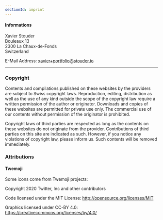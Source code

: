 ```yaml
---
sectionId: imprint
---
```


#### Informations

Xavier Stouder<br />
Bouleaux 13<br />
2300 La Chaux-de-Fonds<br />
Switzerland

E-Mail Address: <u>xavier+portfolio@stouder.io</u>

---
### Copyright

Contents and compilations published on these websites by the providers are subject to Swiss copyright laws. Reproduction, editing, distribution as well as the use of any kind outside the scope of the copyright law require a written permission of the author or originator. Downloads and copies of these websites are permitted for private use only. The commercial use of our contents without permission of the originator is prohibited.

Copyright laws of third parties are respected as long as the contents on these websites do not originate from the provider. Contributions of third parties on this site are indicated as such. However, if you notice any violations of copyright law, please inform us. Such contents will be removed immediately.

### Attributions
#### Twemoji
Some icons come from Twemoji projects:

Copyright 2020 Twitter, Inc and other contributors

Code licensed under the MIT License: http://opensource.org/licenses/MIT

Graphics licensed under CC-BY 4.0: https://creativecommons.org/licenses/by/4.0/

